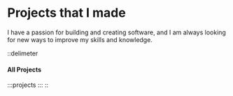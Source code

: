 # Projects that I made

I have a passion for building and creating software, and I am always looking for new ways to improve my skills and knowledge.

::delimeter
#### All Projects

  :::projects
  :::
::
